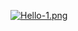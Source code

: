 [![Hello-1.png](https://i.postimg.cc/rmGk4JR6/Hello-1.png)](https://postimg.cc/DJzHk1c5)

<!--
[![Hello.png](https://i.postimg.cc/9fLqCm0q/Hello.png)](https://postimg.cc/8FrCbVh1)

## Hey, I'm Nikhil 👋

I'm a software developer who loves making things. 


## Here are a few things I've made recently

### Portfolio - [nikhilvijayan.com](https://www.nikhilvijayan.com/)

Pineapple journal - [pineapplejournal.com](https://www.pineapplejournal.com/)
Daily journaling web app build using React

STTS - A CLI to look up HTTP statuses - [stts](https://github.com/nkhil/stts)
a quick, completely offline reference for HTTP status codes.

-->
<!--
**nkhil/nkhil** is a ✨ _special_ ✨ repository because its `README.md` (this file) appears on your GitHub profile.

Here are some ideas to get you started:

- 🔭 I’m currently working on ...
- 🌱 I’m currently learning ...
- 👯 I’m looking to collaborate on ...
- 🤔 I’m looking for help with ...
- 💬 Ask me about ...
- 📫 How to reach me: ...
- 😄 Pronouns: ...
- ⚡ Fun fact: ...
-->
